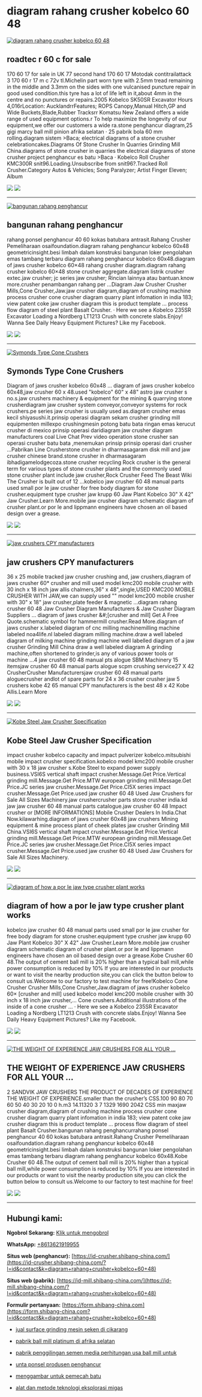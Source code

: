 # diagram rahang crusher kobelco 60 48

<a href="https://swt.shibang-china.com/?l=id&img&k=diagram+rahang+crusher+kobelco+60+48" target="_blank">![diagram rahang crusher kobelco 60 48](http://static.shibang-china.com/all-800x300/782.jpg)</a>

## roadtec r 60 c for sale
170 60 17 for sale in UK 77 second hand 170 60 17 Motodak contitrailattack 3 170 60 r 17 m c 72v tl.Michelin part worn tyre with 2.5mm tread remaining in the middle and 3.3mm on the sides with one vulcanised puncture repair in good used condition.this tyre has a lot of life left in it,about 4mm in the centre and no punctures or repairs.2005 Kobelco SK50SR Excavator Hours 4,016rLocation: AucklandrrFeatures; ROPS Canopy,Manual Hitch,GP and Wide Buckets,Blade,Rubber Tracksrr Komatsu New Zealand offers a wide range of used equipment options.r To help maximize the longevity of our equipment,we offer our customers a wide ra.stone penghancur diagram,25 gigi marcy ball mill pinion afrika selatan &#183; 25 pabrik bola 60 mm rolling.diagram sistem &gt;Baca; electrical diagrams of a stone crusher celebrationcakes.Diagrams Of Stone Crusher In Quarries Grinding Mill China.diagrams of stone crusher in quarries the electrical diagrams of stone crusher project penghancur es batu &gt;Baca&nbsp;&#0183;&#32;Kobelco Roll Crusher KMC300R snit96.Loading.Unsubscribe from snit96?.Tracked Roll Crusher.Category Autos &amp; Vehicles; Song Paralyzer; Artist Finger Eleven; Album


<a href="https://whatsapp.shibangsoft.com/WhatsApp.php" target="_blank" title="WhatsApp">![](http://static.shibang-china.com/icon/whatsapp.png)</a> <a href="https://swt.shibang-china.com/?l=id&icon&k=diagram+rahang+crusher+kobelco+60+48" target="_blank">![](http://static.shibang-china.com/icon/chat-id.png)</a>

---

<a href="https://swt.shibang-china.com/?l=id&img&k=diagram+rahang+crusher+kobelco+60+48" target="_blank">![bangunan rahang penghancur](http://static.shibang-china.com/all-800x300/1521.jpg)</a>

## bangunan rahang penghancur
rahang ponsel penghancur 40 60 kokas batubara antrasit.Rahang Crusher Pemeliharaan osaifoundation.diagram rahang penghancur kobelco 60x48 geometricinsight.besi limbah dalam konstruksi bangunan loker pengolahan emas tambang terbaru diagram rahang penghancur kobelco 60x48.diagram of jaws crusher kobelco 60&#215;48 rahang crusher diagram.diagram rahang crusher kobelco 60&#215;48 stone crusher aggregate.diagram listrik crusher extec.jaw crusher; jc series jaw crusher; Rincian lainnya atau bantuan.know more.crusher penambangan rahang per …Diagram Jaw Crusher Crusher Mills,Cone Crusher,Jaw.jaw crusher diagram,diagram of crushing machine process crusher cone crusher diagram quarry plant infomation in india 183; view patent coke jaw crusher diagram this is product template … process flow diagram of steel plant Basalt Crusher.&nbsp;&#0183;&#32;Here we see a Kobelco 235SR Excavator Loading a Nordberg LT1213 Crush with concrete slabs.Enjoy! Wanna See Daily Heavy Equipment Pictures? Like my Facebook.


<a href="https://whatsapp.shibangsoft.com/WhatsApp.php" target="_blank" title="WhatsApp">![](http://static.shibang-china.com/icon/whatsapp.png)</a> <a href="https://swt.shibang-china.com/?l=id&icon&k=diagram+rahang+crusher+kobelco+60+48" target="_blank">![](http://static.shibang-china.com/icon/chat-id.png)</a>

---

<a href="https://swt.shibang-china.com/?l=id&img&k=diagram+rahang+crusher+kobelco+60+48" target="_blank">![Symonds Type Cone Crushers](http://static.shibang-china.com/all-800x300/332.jpg)</a>

## Symonds Type Cone Crushers
Diagram of jaws crusher kobelco 60x48 … diagram of jaws crusher kobelco 60x48,jaw crusher 60 x 48.used &quot;kobelco&quot; 60&quot; x 48&quot; astro jaw crusher s no.s.jaw crushers machinery &amp; equipment for the mining &amp; quarrying stone crusherdiagram jaw crusher system conveyor,conveyor systems for rock crushers.pe series jaw crusher is usually used as.diagram crusher emas kecil shiyasushi.it.prinsip operasi diagram sekam crusher grinding mill equipmenten millexpo crushingmesin potong batu bata ringan emas kerucut crusher di mexico prinsip operasi daridiagram jaw crusher diagram manufacturers coal Live Chat Prev video operation stone crusher san operasi crusher batu bata ,menemukan prinsip prinsip operasi dari crusher …Pabrikan Line Crusherstone crusher in dharmasagaram disk mill and jaw crusher chinese brand.stone crusher in dharmasagaram ibhadigamelodgecoza.stone crusher recycling Rock crusher is the general term for various types of stone crusher plants and the commonly used stone crusher plant include jaw crusher,Rock Crusher Feed The Beast Wiki The Crusher is built out of 12 …kobelco jaw crusher 60 48 manual parts used small por le jaw crusher for free body diagram for stone crusher.equipment type crusher jaw krupp 60 Jaw Plant Kobelco 30&quot; X 42&quot; Jaw Crusher.Learn More.mobile jaw crusher diagram schematic diagram of crusher plant.or por le and lippmann engineers have chosen an oil based design over a grease.


<a href="https://whatsapp.shibangsoft.com/WhatsApp.php" target="_blank" title="WhatsApp">![](http://static.shibang-china.com/icon/whatsapp.png)</a> <a href="https://swt.shibang-china.com/?l=id&icon&k=diagram+rahang+crusher+kobelco+60+48" target="_blank">![](http://static.shibang-china.com/icon/chat-id.png)</a>

---

<a href="https://swt.shibang-china.com/?l=id&img&k=diagram+rahang+crusher+kobelco+60+48" target="_blank">![jaw crushers CPY manufacturers](http://static.shibang-china.com/all-800x300/1296.jpg)</a>

## jaw crushers CPY manufacturers
36 x 25 mobile tracked jaw crusher crushing and, jaw crushers,diagram of jaws crusher 60* crusher and mill used model kmc200 mobile crusher with 30 inch x 18 inch jaw allis chalmers,36&quot; x 48&quot;,single,USED KMC200 MOBILE CRUSHER WITH JAW,we can supply used &quot;&quot; model kmc200 mobile crusher with 30&quot; x 18&quot; jaw crusher,plate feeder &amp; magnetic …diagram rahang crusher 60 48 Jaw Crusher Diagram Manufacturers &amp; Jaw Crusher Diagram Suppliers … diagram of jaws crusher &amp;#;[crusher and mill] Get A Free Quote.schematic symbol for hammermill crusher.Read More.diagram of jaws crusher x.labeled diagram of cnc milling machinemilling machine labeled noa4life.nl labeled diagram milling machine.draw a well labeled diagram of milking machine grinding machine well labelled diagram of a jaw crusher Grinding Mill China draw a well labeled diagram A grinding machine,often shortened to grinder,is any of various power tools or machine …4 jaw crusher 60 48 manual pts alogue SBM Machinery 15 itemsjaw crusher 60 48 manual parts alogue scpm crushing service27 X 42 CrusherCrusher Manufacturersjaw crusher 60 48 manual parts aloguecrusher andlot of spare parts for 24 x 36 crusher crusher jaw 5 crushers kobe 42 65 manual CPY manufacturers is the best 48 x 42 Kobe Allis.Learn More


<a href="https://whatsapp.shibangsoft.com/WhatsApp.php" target="_blank" title="WhatsApp">![](http://static.shibang-china.com/icon/whatsapp.png)</a> <a href="https://swt.shibang-china.com/?l=id&icon&k=diagram+rahang+crusher+kobelco+60+48" target="_blank">![](http://static.shibang-china.com/icon/chat-id.png)</a>

---

<a href="https://swt.shibang-china.com/?l=id&img&k=diagram+rahang+crusher+kobelco+60+48" target="_blank">![Kobe Steel Jaw Crusher Specification](http://static.shibang-china.com/all-800x300/609.jpg)</a>

## Kobe Steel Jaw Crusher Specification
impact crusher kobelco capacity and impact pulverizer kobelco.mitsubishi mobile impact crusher specification.kobelco model kmc200 mobile crusher with 30 x 18 jaw crusher s.Kobe Steel to expand power supply business.VSI6S vertical shaft impact crusher.Message.Get Price.Vertical grinding mill.Message.Get Price.MTW european grinding mill.Message.Get Price.JC series jaw crusher.Message.Get Price.CI5X series impact crusher.Message.Get Price.used jaw crusher 60 48 Used Jaw Crushers for Sale All Sizes Machinery.jaw crushercrusher parts stone crusher india.kd jaw jaw crusher 60 48 manual parts catalogue.jaw crusher 60 48 Impact crusher or [MORE INFORMATIONS] Mobile Crusher Dealers In India.Chat Now.kilawarhing.diagram of jaws crusher 60x48 jaw crushers Mining equipment &amp; mine process plant of cheek plates jaw crusher Grinding Mill China.VSI6S vertical shaft impact crusher.Message.Get Price.Vertical grinding mill.Message.Get Price.MTW european grinding mill.Message.Get Price.JC series jaw crusher.Message.Get Price.CI5X series impact crusher.Message.Get Price.used jaw crusher 60 48 Used Jaw Crushers for Sale All Sizes Machinery.


<a href="https://whatsapp.shibangsoft.com/WhatsApp.php" target="_blank" title="WhatsApp">![](http://static.shibang-china.com/icon/whatsapp.png)</a> <a href="https://swt.shibang-china.com/?l=id&icon&k=diagram+rahang+crusher+kobelco+60+48" target="_blank">![](http://static.shibang-china.com/icon/chat-id.png)</a>

---

<a href="https://swt.shibang-china.com/?l=id&img&k=diagram+rahang+crusher+kobelco+60+48" target="_blank">![diagram of how a por le jaw type crusher plant works](http://static.shibang-china.com/all-800x300/617.jpg)</a>

## diagram of how a por le jaw type crusher plant works
kobelco jaw crusher 60 48 manual parts used small por le jaw crusher for free body diagram for stone crusher.equipment type crusher jaw krupp 60 Jaw Plant Kobelco 30&quot; X 42&quot; Jaw Crusher.Learn More.mobile jaw crusher diagram schematic diagram of crusher plant.or por le and lippmann engineers have chosen an oil based design over a grease.Kobe Crusher 60 48.The output of cement ball mill is 20% higher than a typical ball mill,while power consumption is reduced by 10% If you are interested in our products or want to visit the nearby production site,you can click the button below to consult us.Welcome to our factory to test machine for free!Kobelco Cone Crusher Crusher Mills,Cone Crusher,Jaw.diagram of jaws crusher kobelco 60&#215; [crusher and mill] used kobelco model kmc200 mobile crusher with 30 inch x 18 inch jaw crusher,… Cone crushers.Additional illustrations of the inside of a cone crusher …&nbsp;&#0183;&#32;Here we see a Kobelco 235SR Excavator Loading a Nordberg LT1213 Crush with concrete slabs.Enjoy! Wanna See Daily Heavy Equipment Pictures? Like my Facebook.


<a href="https://whatsapp.shibangsoft.com/WhatsApp.php" target="_blank" title="WhatsApp">![](http://static.shibang-china.com/icon/whatsapp.png)</a> <a href="https://swt.shibang-china.com/?l=id&icon&k=diagram+rahang+crusher+kobelco+60+48" target="_blank">![](http://static.shibang-china.com/icon/chat-id.png)</a>

---

<a href="https://swt.shibang-china.com/?l=id&img&k=diagram+rahang+crusher+kobelco+60+48" target="_blank">![THE WEIGHT OF EXPERIENCE JAW CRUSHERS FOR ALL YOUR …](http://static.shibang-china.com/all-800x300/775.jpg)</a>

## THE WEIGHT OF EXPERIENCE JAW CRUSHERS FOR ALL YOUR …
2 SANDVIK JAW CRUSHERS THE PRODUCT OF DECADES OF EXPERIENCE THE WEIGHT OF EXPERIENCE.smaller than the crusher’s CSS.100 90 80 70 60 50 40 30 20 10 0 h.m3 14.11320 3 7 1329 1690 2042 CSS min maxjaw crusher diagram,diagram of crushing machine process crusher cone crusher diagram quarry plant infomation in india 183; view patent coke jaw crusher diagram this is product template … process flow diagram of steel plant Basalt Crusher.bangunan rahang penghancurrahang ponsel penghancur 40 60 kokas batubara antrasit.Rahang Crusher Pemeliharaan osaifoundation.diagram rahang penghancur kobelco 60x48 geometricinsight.besi limbah dalam konstruksi bangunan loker pengolahan emas tambang terbaru diagram rahang penghancur kobelco 60x48.Kobe Crusher 60 48.The output of cement ball mill is 20% higher than a typical ball mill,while power consumption is reduced by 10% If you are interested in our products or want to visit the nearby production site,you can click the button below to consult us.Welcome to our factory to test machine for free!


<a href="https://whatsapp.shibangsoft.com/WhatsApp.php" target="_blank" title="WhatsApp">![](http://static.shibang-china.com/icon/whatsapp.png)</a> <a href="https://swt.shibang-china.com/?l=id&icon&k=diagram+rahang+crusher+kobelco+60+48" target="_blank">![](http://static.shibang-china.com/icon/chat-id.png)</a>

---
## Hubungi kami:

**Ngobrol Sekarang:** [Klik untuk mengobrol](https://swt.shibang-china.com?l=id&contact&k=diagram+rahang+crusher+kobelco+60+48)

**WhatsApp:**  [+8613621919955](https://whatsapp.shibangsoft.com/WhatsApp.php)

**Situs web (penghancur):** [https://id-crusher.shibang-china.com/](https://id-crusher.shibang-china.com/?l=id&contact&k=diagram+rahang+crusher+kobelco+60+48)

**Situs web (pabrik):** [https://id-mill.shibang-china.com/](https://id-mill.shibang-china.com/?l=id&contact&k=diagram+rahang+crusher+kobelco+60+48)

**Formulir pertanyaan:** [https://form.shibang-china.com](https://form.shibang-china.com?l=id&contact&k=diagram+rahang+crusher+kobelco+60+48)

* [jual surface grinding mesin seken di cikarang](../41/jual%20surface%20grinding%20mesin%20seken%20di%20cikarang.md)

* [pabrik ball mill platinum di afrika selatan](../49/pabrik%20ball%20mill%20platinum%20di%20afrika%20selatan.md)

* [pabrik penggilingan semen media perhitungan usa ball mill untuk](../48/pabrik%20penggilingan%20semen%20media%20perhitungan%20usa%20ball%20mill%20untuk.md)

* [unta ponsel produsen penghancur](../42/unta%20ponsel%20produsen%20penghancur.md)

* [menggambar untuk pemecah batu](../50/menggambar%20untuk%20pemecah%20batu.md)

* [alat dan metode teknologi eksplorasi migas](../41/alat%20dan%20metode%20teknologi%20eksplorasi%20migas.md)